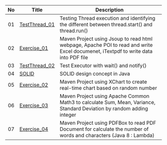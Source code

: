 | No | Title | Description |
|:-----:|-----|-----|
| 01 | [TestThread_01](https://github.com/NgZhengYi/245278_STIW3054_A181/tree/master/TestThread_01) | Testing Thread execution and identifying the different between thread.start() and thread.run()  |
| 02 | [Exercise_01](https://github.com/NgZhengYi/245278_STIW3054_A181/tree/master/Exercise_01) | Maven Project using Jsoup to read html webpage, Apache POI to read and write Excel documenet, iTextpdf to write data into PDF file |
| 03 | [TestThread_02](https://github.com/NgZhengYi/245278_STIW3054_A181/tree/master/TestThread_02) | Test Executor with wait() and notify() |
| 04 | [SOLID](https://github.com/NgZhengYi/245278_STIW3054_A181/tree/master/SOLID) | SOLID design concept in Java |
| 05 | [Exercise_02](https://github.com/NgZhengYi/245278_STIW3054_A181/tree/master/Exercise_02) | Maven Project using XChart to create real-time chart based on random number |
| 06 | [Exercise_03](https://github.com/NgZhengYi/245278_STIW3054_A181/tree/master/Exercise_03) | Maven Project using Apache Common Math3 to calculate Sum, Mean, Variance, Standard Deviation by random adding integer |
| 07 | [Exercise_04](https://github.com/NgZhengYi/245278_STIW3054_A181/tree/master/Exercise_04) | Maven Project using PDFBox to read PDF Document for calculate the number of words and characters (Java 8 : Lambda) |
